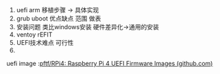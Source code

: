 1. uefi arm 移植步骤 -> 具体实现
2. grub uboot 优点缺点 范围 做表
3. 安装问题 类比windows安装 硬件差异化->通用的安装
4. ventoy rEFIT 
5. UEFI技术难点 可行性
6. 
uefi image :[pftf/RPi4: Raspberry Pi 4 UEFI Firmware Images (github.com)](https://github.com/pftf/RPi4)
